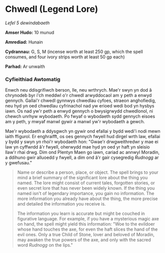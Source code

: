 # Chwedl (Legend Lore)

*Lefel 5 dewindabaeth*

**Amser Hudo:** 10 munud

**Amrediad:** Hunain

**Cydrannau:** G, S, M (incense worth at least 250 gp, which the spell consumes, and four ivory strips worth at least 50 gp each)

**Parhad:** Ar unwaith

### Cyfieithiad Awtomatig

Enwch neu ddisgrifiwch berson, lle, neu wrthrych. Mae'r swyn yn dod â chrynodeb byr i'ch meddwl o'r chwedl arwyddocaol am y peth a enwyd gennych. Gallai'r chwedl gynnwys chwedlau cyfoes, straeon anghofiedig, neu hyd yn oed chwedlau cyfrinachol nad yw erioed wedi bod yn hysbys iawn. Os nad yw'r peth a enwyd gennych o bwysigrwydd chwedlonol, ni chewch unrhyw wybodaeth. Po fwyaf o wybodaeth sydd gennych eisoes am y peth, y mwyaf manwl gywir a manwl yw'r wybodaeth a gewch.

Mae'r wybodaeth a ddysgwch yn gywir ond efallai y bydd wedi'i nodi mewn iaith ffigurol. Er enghraifft, os oes gennych fwyell hud dirgel wrth law, efallai y bydd y swyn yn rhoi'r wybodaeth hon: "Gwae'r drwgweithredwr y mae ei law yn cyffwrdd â'r fwyell, oherwydd mae hyd yn oed yr haft yn sleisio llaw'r rhai drwg. Dim ond Plentyn Maen go iawn, cariad ac annwyl Moradin, a ddihuno gwir alluoedd y fwyell, a dim ond â'r gair cysegredig *Rudnogg* ar y gwefusau."

>  Name or describe a person, place, or object. The spell brings to your mind a brief summary of the significant lore about the thing you named. The lore might consist of current tales, forgotten stories, or even secret lore that has never been widely known. If the thing you named isn't of legendary importance, you gain no information. The more information you already have about the thing, the more precise and detailed the information you receive is.
>  
>  The information you learn is accurate but might be couched in figurative language. For example, if you have a mysterious magic axe on hand, the spell might yield this information: "Woe to the evildoer whose hand touches the axe, for even the haft slices the hand of the evil ones. Only a true Child of Stone, lover and beloved of Moradin, may awaken the true powers of the axe, and only with the sacred word *Rudnogg* on the lips."